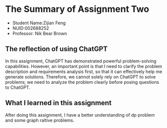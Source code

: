 # The Summary of Assignment Two

- Student Name:Zijian Feng
- NUID:002688252
- Professor: Nik Bear Brown

## The reflection of using ChatGPT

In this assignment, ChatGPT has demonstrated powerful problem-solving capabilities. However, an important point is that I need to clarify the problem description and requirements analysis first, so that it can effectively help me generate solutions. Therefore, we cannot solely rely on ChatGPT to solve problems; we need to analyze the problem clearly before posing questions to ChatGPT.

## What I learned in this assignment

After doing this assignment, I have a better understanding of dp problem and some graph raltive problems.
